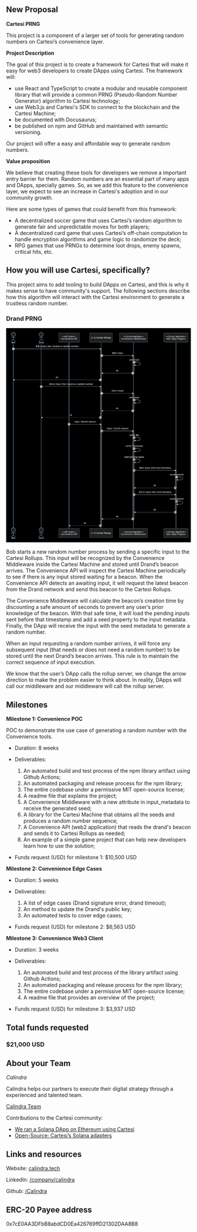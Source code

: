 ## New Proposal

**Cartesi PRNG**

This project is a component of a larger set of tools for generating random numbers on Cartesi’s convenience layer.

**Project Description**
<!-- [Write the description long-form here, or else paste a [google drive link](https://url/) to a slide deck]
-->
The goal of this project is to create a framework for Cartesi that will make it easy for web3 developers to create DApps using Cartesi. The framework will:
* use React and TypeScript to create a modular and reusable component library that will provide a common PRNG (Pseudo-Random Number Generator) algorithm to Cartesi technology;
* use Web3.js and Cartesi's SDK to connect to the blockchain and the Cartesi Machine;
* be documented with Docusaurus;
* be published on npm and GitHub and maintained with semantic versioning.

Our project will offer a easy and affordable way to generate random numbers.

**Value proposition**
<!-- [Why would someone use this product/service? Or how does it add value to the Cartesi ecosystem or tech stack?]
-->
We believe that creating these tools for developers we remove a important entry barrier for them. Random numbers are an essential part of many apps and DApps, specially games. So, as we add this feature to the convenience layer, we expect to see an increase in Cartesi's adoption and in our community growth.

Here are some types of games that could benefit from this framework:
- A decentralized soccer game that uses Cartesi’s random algorithm to generate fair and unpredictable moves for both players;
- A decentralized card game that uses Cartesi’s off-chain computation to handle encryption algorithms and game logic to randomize the deck;
- RPG games that use PRNGs to determine loot drops, enemy spawns, critical hits, etc. 

## How you will use Cartesi, specifically?

<!--[Details about how you're using Cartesi specifically, and why it makes sense. This is the most important part of the proposal. If you are not precise, or your intention is not feasible, the proposal will be rejected.]-->

This project aims to add tooling to build DApps on Cartesi, and this is why it makes sense to have community's support. The following sections describe how this algorithm will interact with the Cartesi environment to generate a trustless random number.

### Drand PRNG

![Diagram](https://github.com/Calindra/cartesi-proposals/blob/main/images/cartesi_proposal_prng_5-drand.png?raw=true)

Bob starts a new random number process by sending a specific input to the Cartesi Rollups. This input will be recognized by the Convenience Middleware inside the Cartesi Machine and stored until Drand’s beacon arrives. The Convenience API will inspect the Cartesi Machine periodically to see if there is any input stored waiting for a beacon. When the Convenience API detects an awaiting input, it will request the latest beacon from the Drand network and send this beacon to the Cartesi Rollups.

The Convenience Middleware will calculate the beacon’s creation time by discounting a safe amount of seconds to prevent any user’s prior knowledge of the beacon. With that safe time, it will load the pending inputs sent before that timestamp and add a seed property to the input metadata. Finally, the DApp will receive the input with the seed metadata to generate a random number.

When an input requesting a random number arrives, it will force any subsequent input (that needs or does not need a random number) to be stored until the next Drand’s beacon arrives. This rule is to maintain the correct sequence of input execution.

We know that the user’s DApp calls the rollup server, we change the arrow direction to make the problem easier to think about. In reality, DApps will call our middleware and our middleware will call the rollup server.

## Milestones

**Milestone 1: Convenience POC**

POC to demonstrate the use case of generating a random number with the Convenience tools.

* Duration: 8 weeks

* Deliverables:
  1. An automated build and test process of the npm library artifact using Github Actions;
  2. An automated packaging and release process for the npm library;
  3. The entire codebase under a permissive MIT open-source license;
  4. A readme file that explains the project;
  5. A Convenience Middleware with a new attribute in input_metadata to receive the generated seed;
  6. A library for the Cartesi Machine that obtains all the seeds and produces a random number sequence;
  7. A Convenience API (web2 application) that reads the drand's beacon and sends it to Cartesi Rollups as needed;
  8. An example of a simple game project that can help new developers learn how to use the solution;

<!-- 
[what will be produced, accomplished, or demonstrated by the end of this period?]
-->

* Funds request (USD) for milestone 1: $10,500 USD

**Milestone 2: Convenience Edge Cases**

* Duration: 5 weeks

* Deliverables: 
  1. A list of edge cases (Drand signature error, drand timeout);
  2. An method to update the Drand's public key;
  3. An automated tests to cover edge cases;
<!--[what will be produced, accomplished, or demonstrated by the end of this period?]-->

* Funds request (USD) for milestone 2: $6,563 USD

**Milestone 3: Convenience Web3 Client**

* Duration: 3 weeks

<!--[what will be produced, accomplished, or demonstrated by the end of this period?]-->
* Deliverables: 
  1. An automated build and test process of the library artifact using Github Actions;
  2. An automated packaging and release process for the npm library;
  3. The entire codebase under a permissive MIT open-source license;
  4. A readme file that provides an overview of the project;

* Funds request (USD) for milestone 3: $3,937 USD

## Total funds requested

### $21,000 USD

<!--
Use of funds (specific breakdown):

* [List item: price in usd]
* [List item: price in usd]
* [List item: price in usd]
* [List item: price in usd]
* [List item: price in usd]
* [List item: price in usd]
-->
## About your Team

<!-- ordem alfabetica -->
<!--*[person 1]*-->
*Calindra*

Calindra helps our partners to execute their digital strategy through a experienced and talented team.

[Calindra Team](https://calindra.tech/team.html)

Contributions to the Cartesi community:

* [We ran a Solana DApp on Ethereum using Cartesi](https://blog.calindra.com.br/we-ran-a-solana-dapp-on-ethereum-using-cartesi-35da59ed1e47)
* [Open-Source: Cartesi’s Solana adapters](https://blog.calindra.com.br/solana-cartesi-under-the-hood-c4fbef266c89)

## Links and resources

Website: [calindra.tech](https://calindra.tech/) 

LinkedIn: [/company/calindra](https://www.linkedin.com/company/calindra)

Github: [/Calindra](https://github.com/Calindra) 

## ERC-20 Payee address

<!-- [your proposal will be rejected if you do not list a payee address. This address is where payments for the milestones will be made. The address must be a mainnet Ethereum ERC-20 address that can accept USDC. -->
0x7cE0AA3DFbB8abdCD0Ea426769ffD21302DAA8B8
